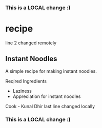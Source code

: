 ### This is a LOCAL change :)
# recipe
line 2 changed remotely
## Instant Noodles
A simple recipe for making instant noodles.

Reqired Ingredients 
- Laziness
- Appreciation for instant noodles

Cook - Kunal Dhir
last line changed locally
### This is a LOCAL change :)
